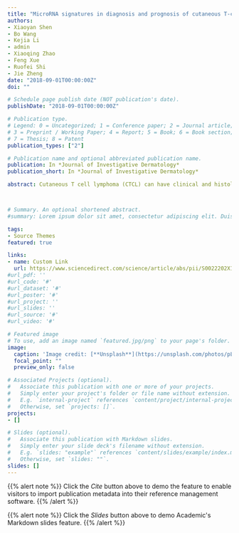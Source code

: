 ```yaml
---
title: "MicroRNA signatures in diagnosis and prognosis of cutaneous T-cell lymphoma"
authors:
- Xiaoyan Shen
- Bo Wang
- Kejia Li
- admin
- Xiaoqing Zhao
- Feng Xue
- Ruofei Shi
- Jie Zheng
date: "2018-09-01T00:00:00Z"
doi: ""

# Schedule page publish date (NOT publication's date).
publishDate: "2018-09-01T00:00:00Z"

# Publication type.
# Legend: 0 = Uncategorized; 1 = Conference paper; 2 = Journal article;
# 3 = Preprint / Working Paper; 4 = Report; 5 = Book; 6 = Book section;
# 7 = Thesis; 8 = Patent
publication_types: ["2"]

# Publication name and optional abbreviated publication name.
publication: In *Journal of Investigative Dermatology*
publication_short: In *Journal of Investigative Dermatology*

abstract: Cutaneous T cell lymphoma (CTCL) can have clinical and histological features resembling benign inflammatory dermatosis and can be difficult to diagnose. Very limited biomarkers are available for CTCL prognosis. We aimed to identify microRNA (miR) signatures to facilitate diagnostic and prognostic evaluations of CTCL. A cross-platform miR microarray identified 10 miRs that were differentially expressed between CTCL and benign inflammatory dermatosis patients. Subsequent reverse transcription polymerase chain reaction validation was used to generate a 5-miR–based diagnosing classifier, which showed high diagnostic accuracy in CTCL (area under the curve = 0.985 and 0.956 for training and testing set, respectively). Association between miR expressions and patient prognosis was studied. miR-155 and miR-200b were significantly associated with overall survival in CTCL patients, outperformed Ki-67. miR expressions were combined with Ki-67 to create a classifier for 5-year overall survival in CTCL patients. Our work provided miR signatures to facilitate CTCL diagnosis and prognosis with satisfying accuracy.



# Summary. An optional shortened abstract.
#summary: Lorem ipsum dolor sit amet, consectetur adipiscing elit. Duis posuere tellus ac convallis placerat. Proin tincidunt magna sed ex sollicitudin condimentum.

tags:
- Source Themes
featured: true

links:
- name: Custom Link
  url: https://www.sciencedirect.com/science/article/abs/pii/S0022202X18317305
#url_pdf: ''
#url_code: '#'
#url_dataset: '#'
#url_poster: '#'
#url_project: ''
#url_slides: ''
#url_source: '#'
#url_video: '#'

# Featured image
# To use, add an image named `featured.jpg/png` to your page's folder. 
image:
  caption: 'Image credit: [**Unsplash**](https://unsplash.com/photos/pLCdAaMFLTE)'
  focal_point: ""
  preview_only: false

# Associated Projects (optional).
#   Associate this publication with one or more of your projects.
#   Simply enter your project's folder or file name without extension.
#   E.g. `internal-project` references `content/project/internal-project/index.md`.
#   Otherwise, set `projects: []`.
projects:
- []

# Slides (optional).
#   Associate this publication with Markdown slides.
#   Simply enter your slide deck's filename without extension.
#   E.g. `slides: "example"` references `content/slides/example/index.md`.
#   Otherwise, set `slides: ""`.
slides: []
---
```


{{% alert note %}}
Click the *Cite* button above to demo the feature to enable visitors to import publication metadata into their reference management software.
{{% /alert %}}

{{% alert note %}}
Click the *Slides* button above to demo Academic's Markdown slides feature.
{{% /alert %}}



